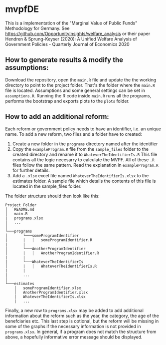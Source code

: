# mvpfDE
This is a implementation of the "Marginal Value of Public Funds" Methodology for Germany. 
See https://github.com/OpportunityInsights/welfare_analysis or their paper Hendren & Sprung-Keyser (2020): A Unified Welfare Analysis of Government Policies - Quarterly Journal of Economics 2020
## How to generate results & modify the assumptions:
Download the repository, open the `main.R` file and update the the working directory to point to the project folder. That's the folder where the `main.R` file is located.
Assumptions and some general settings can be set in `assumptions.R`. Running the R code inside `main.R` runs all the programs, performs the bootstrap and exports plots to the `plots` folder. 
## How to add an additional reform:
Each reform or government policy needs to have an identifier, i.e. an unique name.
To add a new reform, two files and a folder have to created:
1. Create a new folder in the `programs` directory named after the identifier
2. Copy the `exampleProgram.R` file from the `sample_files` folder to the created directory and rename it to `WhateverTheIdentifierIs.R`
This file contains all the logic necesarry to calculate the MVPF. 
All of these `.R` files follow the same pattern. Read the explanation in `exampleProgram.R` for further details.
3. Add a `.xlsx` excel file named `WhateverTheIdentifierIs.xlsx` to the estimates folder. A sample file which details the contents of this file is located in the sample_files folder.

The folder structure should then look like this:
```
Project Folder
│   README.md
│   main.R
|   programs.xlsx
│   ...
│
└───programs
│       └───someProgramIdentifier
|       |   │   someProgramIdentifier.R
|       |
│       └───AnotherProgramIdentifier
│       |   │   AnotherProgramIdentifier.R
|       |
|       └───WhateverTheIdentifierIs
│       |   │   WhateverTheIdentifierIs.R
|       |
|       ...
│   
└───estimates
    │   someProgramIdentifier.xlsx
    │   AnotherProgramIdentifier.xlsx
    |   WhateverTheIdentifierIs.xlsx
    |   ...
```

Finally, a new row to `programs.xlsx` may be added to add additional information about the reform such as the year, the category, the age of the benefciaries etc.
This last step is optional, but the reform will be missing in some of the graphs if the necessary information is not provided in `programs.xlsx`. In general, if a program does
not match the structure from above, a hopefully informative error message should be displayed.
